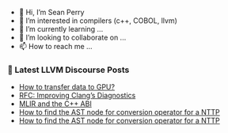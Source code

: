 - 👋 Hi, I’m Sean Perry
- 👀 I’m interested in compilers (c++, COBOL, llvm)
- 🌱 I’m currently learning ...
- 💞️ I’m looking to collaborate on ...
- 📫 How to reach me ...

<!---
s66perry/s66perry is a ✨ special ✨ repository because its `README.md` (this file) appears on your GitHub profile.
You can click the Preview link to take a look at your changes.
--->
### 📕 Latest LLVM Discourse Posts

<!-- DISCOURSE-LLVM:START -->
- [How to transfer data to GPU?](https://discourse.llvm.org/t/how-to-transfer-data-to-gpu/62531#post_2)
- [RFC: Improving Clang’s Diagnostics](https://discourse.llvm.org/t/rfc-improving-clang-s-diagnostics/62584#post_7)
- [MLIR and the C++ ABI](https://discourse.llvm.org/t/mlir-and-the-c-abi/62578#post_10)
- [How to find the AST node for conversion operator for a NTTP](https://discourse.llvm.org/t/how-to-find-the-ast-node-for-conversion-operator-for-a-nttp/62507#post_5)
- [How to find the AST node for conversion operator for a NTTP](https://discourse.llvm.org/t/how-to-find-the-ast-node-for-conversion-operator-for-a-nttp/62507#post_4)
<!-- DISCOURSE-LLVM:END -->
